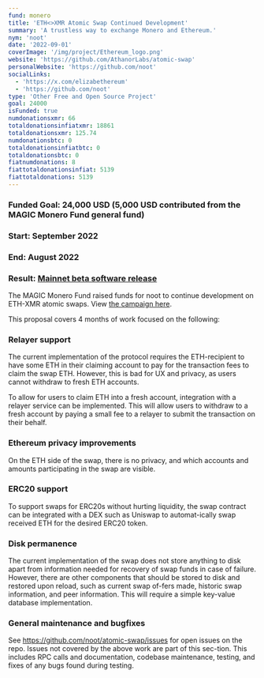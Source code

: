 ```yaml
---
fund: monero
title: 'ETH<>XMR Atomic Swap Continued Development'
summary: 'A trustless way to exchange Monero and Ethereum.'
nym: 'noot'
date: '2022-09-01'
coverImage: '/img/project/Ethereum_logo.png'
website: 'https://github.com/AthanorLabs/atomic-swap'
personalWebsite: 'https://github.com/noot'
socialLinks:
  - 'https://x.com/elizabethereum'
  - 'https://github.com/noot'
type: 'Other Free and Open Source Project'
goal: 24000
isFunded: true
numdonationsxmr: 66
totaldonationsinfiatxmr: 18861
totaldonationsxmr: 125.74
numdonationsbtc: 0
totaldonationsinfiatbtc: 0
totaldonationsbtc: 0
fiatnumdonations: 8
fiattotaldonationsinfiat: 5139
fiattotaldonations: 5139
---
```


### Funded Goal: 24,000 USD (5,000 USD contributed from the MAGIC Monero Fund general fund)

### Start: September 2022

### End: August 2022

### Result: [Mainnet beta software release](https://reddit.com/r/Monero/comments/1382rva/ethxmr_atomic_swap_beta_release/)

The MAGIC Monero Fund raised funds for noot to continue development on ETH-XMR atomic swaps. View [the campaign here](https://www.gofundme.com/f/noot-ethxmr-atomic-swap-development-4-months).

This proposal covers 4 months of work focused on the following:

### Relayer support

The current implementation of the protocol requires the ETH-recipient to have some ETH in their claiming account to pay for the transaction fees to claim the swap ETH. However, this is bad for UX and privacy, as users cannot withdraw to fresh ETH accounts.

To allow for users to claim ETH into a fresh account, integration with a relayer service can be implemented. This will allow users to withdraw to a fresh account by paying a small fee to a relayer to submit the transaction on their behalf.

### Ethereum privacy improvements

On the ETH side of the swap, there is no privacy, and which accounts and amounts participating in the swap are visible.

### ERC20 support

To support swaps for ERC20s without hurting liquidity, the swap contract can be integrated with a DEX such as Uniswap to automat-ically swap received ETH for the desired ERC20 token.

### Disk permanence

The current implementation of the swap does not store anything to disk apart from information needed for recovery of swap funds in case of failure. However, there are other components that should be stored to disk and restored upon reload, such as current swap of-fers made, historic swap information, and peer information. This will require a simple key-value database implementation.

### General maintenance and bugfixes

See https://github.com/noot/atomic-swap/issues for open issues on the repo. Issues not covered by the above work are part of this sec-tion. This includes RPC calls and documentation, codebase maintenance, testing, and fixes of any bugs found during testing.
